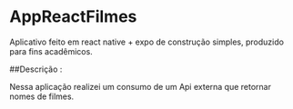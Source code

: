 # AppReactFilmes

  Aplicativo feito em react native + expo de construção simples, produzido para fins acadêmicos.


##Descrição :

  Nessa aplicação realizei um consumo de um Api externa que retornar nomes de filmes.
